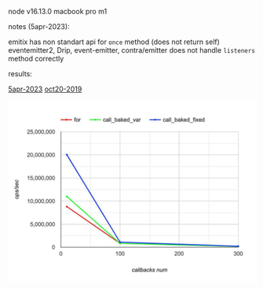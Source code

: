 node v16.13.0
macbook pro m1

notes (5apr-2023):

emitix has non standart api for `once` method (does not return self)  
eventemitter2, Drip, event-emitter, contra/emitter does not handle `listeners` method correctly  

results:

[5apr-2023](./results.md)
[oct20-2019](./results.oct20-2019.md)


![](./bench_for.jpeg)